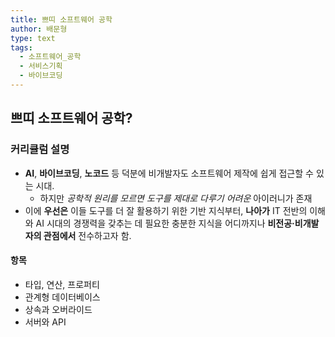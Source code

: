 ```yaml
---
title: 쁘띠 소프트웨어 공학
author: 배문형
type: text
tags:
  - 소프트웨어_공학
  - 서비스기획
  - 바이브코딩
---
```


## 쁘띠 소프트웨어 공학?

### 커리큘럼 설명

- **AI**, **바이브코딩**, **노코드** 등 덕분에 비개발자도 소프트웨어 제작에 쉽게 접근할 수 있는 시대.  
    - 하지만 *공학적 원리를 모르면 도구를 제대로 다루기 어려운* 아이러니가 존재
- 이에 **우선은** 이들 도구를 더 잘 활용하기 위한 기반 지식부터, **나아가** IT 전반의 이해와 AI 시대의 경쟁력을 갖추는 데 필요한 충분한 지식을 어디까지나 **비전공·비개발자의 관점에서** 전수하고자 함.

#### 항목

- 타입, 연산, 프로퍼티
- 관계형 데이터베이스
- 상속과 오버라이드
- 서버와 API